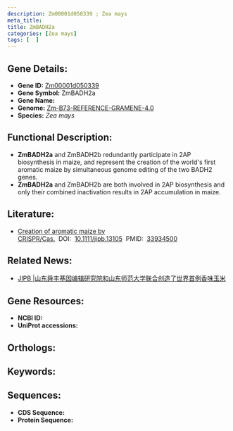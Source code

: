```yaml
---
description: Zm00001d050339 ; Zea mays
meta_title:
title: ZmBADH2a
categories: [Zea mays]
tags: [  ]
---
```


## Gene Details:
- **Gene ID:**	[Zm00001d050339]()
- **Gene Symbol:** ZmBADH2a
- **Gene Name:** 
- **Genome:** [Zm-B73-REFERENCE-GRAMENE-4.0]()
- **Species:** *Zea mays*

## Functional Description:
   - **ZmBADH2a** and ZmBADH2b redundantly participate in 2AP biosynthesis in maize, and represent the creation of the world's first aromatic maize by simultaneous genome editing of the two BADH2 genes.
   - **ZmBADH2a** and ZmBADH2b are both involved in 2AP biosynthesis and only their combined inactivation results in 2AP accumulation in maize.

## Literature:
   - [Creation of aromatic maize by CRISPR/Cas.]( https://onlinelibrary.wiley.com/doi/10.1111/jipb.13105)&nbsp;&nbsp;DOI:&nbsp;&nbsp;[10.1111/jipb.13105](https://onlinelibrary.wiley.com/doi/10.1111/jipb.13105)&nbsp;&nbsp;PMID:&nbsp;&nbsp;[33934500](https://pubmed.ncbi.nlm.nih.gov/33934500/)

## Related News:
   - [JIPB | ​山东舜丰基因编辑研究院和山东师范大学联合创造了世界首例香味玉米](https://mp.weixin.qq.com/s?__biz=MzIyOTY2NDYyNQ==&mid=2247514196&idx=3&sn=cae34b0e046c6e7e49f8c5446e63ec30&chksm=e8bdca4adfca435cf2ef5dab870f405a54b3a6b0d50b3552119767a6af5a3fb5292af5fd3b5e&scene=27#wechat_redirect)

## Gene Resources:
- **NCBI ID:** [](https://www.ncbi.nlm.nih.gov/gene/?term=)
- **UniProt accessions:** [](https://www.uniprot.org/uniprotkb//entry)

## Orthologs:

## Keywords:


## Sequences:
- **CDS Sequence:**
- **Protein Sequence:**
